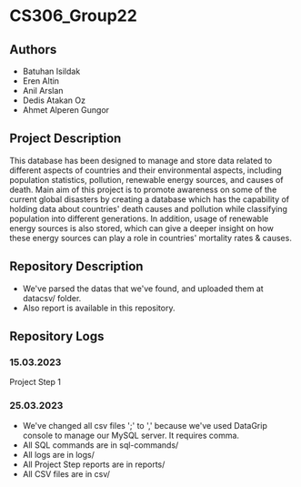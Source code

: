 # CS306_Group22

## Authors
- Batuhan Isildak
- Eren Altin
- Anil Arslan
- Dedis Atakan Oz
- Ahmet Alperen Gungor
## Project Description
This database has been designed to manage and store data related to different aspects of
countries and their environmental aspects, including population statistics, pollution, renewable energy
sources, and causes of death. Main aim of this project is to promote awareness on some of the current
global disasters by creating a database which has the capability of holding data about countries' death
causes and pollution while classifying population into different generations. In addition, usage of
renewable energy sources is also stored, which can give a deeper insight on how these energy sources
can play a role in countries' mortality rates & causes. 

## Repository Description
- We've parsed the datas that we've found, and uploaded them at datacsv/ folder.
- Also report is available in this repository.

## Repository Logs
### 15.03.2023
Project Step 1

### 25.03.2023
- We've changed all csv files ';' to ',' because we've used DataGrip console to manage our MySQL server. It requires comma.
- All SQL commands are in sql-commands/
- All logs are in logs/
- All Project Step reports are in reports/
- All CSV files are in csv/